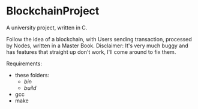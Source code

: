 # BlockchainProject
A university project, written in C.

Follow the idea of a blockchain, with Users sending transaction, processed by Nodes, written in a Master Book.
Disclaimer: It's very much buggy and has features that straight up don't work, I'll come around to fix them.

 Requirements:
- these folders:
   - *bin*
   - *build*
- gcc
- make
